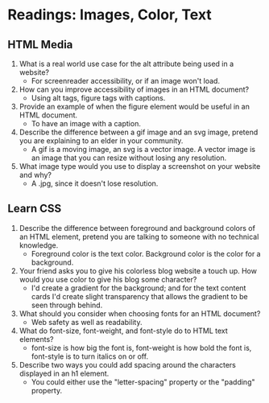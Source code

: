 # Readings: Images, Color, Text

## HTML Media

1. What is a real world use case for the alt attribute being used in a website?
    - For screenreader accessibility, or if an image won't load.
2. How can you improve accessibility of images in an HTML document?
    - Using alt tags, figure tags with captions.
3. Provide an example of when the figure element would be useful in an HTML document.
    - To have an image with a caption.
4. Describe the difference between a gif image and an svg image, pretend you are explaining to an elder in your community.
    - A gif is a moving image, an svg is a vector image. A vector image is an image that you can resize without losing any resolution.
5. What image type would you use to display a screenshot on your website and why?
    - A .jpg, since it doesn't lose resolution.

## Learn CSS

1. Describe the difference between foreground and background colors of an HTML element, pretend you are talking to someone with no technical knowledge.
    - Foreground color is the text color. Background color is the color for a background.
2. Your friend asks you to give his colorless blog website a touch up. How would you use color to give his blog some character?
    - I'd create a gradient for the background; and for the text content cards I'd create slight transparency that allows the gradient to be seen through behind.
3. What should you consider when choosing fonts for an HTML document?
    - Web safety as well as readability.
4. What do font-size, font-weight, and font-style do to HTML text elements?
    - font-size is how big the font is, font-weight is how bold the font is, font-style is to turn italics on or off.
5. Describe two ways you could add spacing around the characters displayed in an h1 element.
    - You could either use the "letter-spacing" property or the "padding" property.